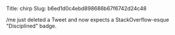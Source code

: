 Title: chirp
Slug: b6ed1d0c4ebd898686b67f6742d24c48

/me just deleted a Tweet and now expects a StackOverflow-esque "Disciplined" badge.
